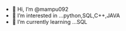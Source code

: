 - 👋 Hi, I’m @mampu092
- 👀 I’m interested in ...python,SQL,C++,JAVA
- 🌱 I’m currently learning ...SQL


<!---
mampu092/mampu092 is a ✨ special ✨ repository because its `README.md` (this file) appears on your GitHub profile.
You can click the Preview link to take a look at your changes.
--->
